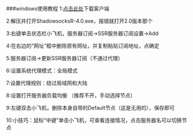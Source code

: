 ###windows使用教程
1:[点击此处](http://dixssr.tk/Proxy/ShadowsocksR/Windows/ShadowsocksR-win-4.9.0.zip)下载客户端

2:解压并打开ShadowsocksR-4.0.exe，报错就打开2.0版本那个

3:右键单击状态栏小飞机，服务器订阅->SSR服务器订阅设置->Add

4:在右边的“网址”框中删除原有网址，并复制粘贴订阅地址，点确定

5:服务器订阅->更新SSR服务器订阅（不通过代理）

6:设置系统代理模式：全局模式

7:设置代理规则：绕过局域网和大陆

8:设置打开服务器负载均衡 （推荐不开，手动选择节点）

9:左键双击小飞机，删除本身自带的Default节点（这是无用的），保存即可

10:小技巧：鼠标“中键”单击小飞机，可查看连接情况，点击服务器名可以切换节点

